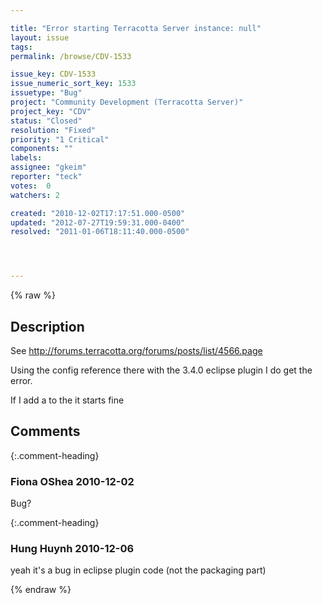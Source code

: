 ```yaml
---

title: "Error starting Terracotta Server instance: null"
layout: issue
tags: 
permalink: /browse/CDV-1533

issue_key: CDV-1533
issue_numeric_sort_key: 1533
issuetype: "Bug"
project: "Community Development (Terracotta Server)"
project_key: "CDV"
status: "Closed"
resolution: "Fixed"
priority: "1 Critical"
components: ""
labels: 
assignee: "gkeim"
reporter: "teck"
votes:  0
watchers: 2

created: "2010-12-02T17:17:51.000-0500"
updated: "2012-07-27T19:59:31.000-0400"
resolved: "2011-01-06T18:11:40.000-0500"




---
```


{% raw %}

## Description

<div markdown="1" class="description">

See http://forums.terracotta.org/forums/posts/list/4566.page

Using the config reference there with the 3.4.0 eclipse plugin I do get the error. 

If I add a <dso-port> to the <server> it starts fine


</div>

## Comments


{:.comment-heading}
### **Fiona OShea** <span class="date">2010-12-02</span>

<div markdown="1" class="comment">

Bug?

</div>


{:.comment-heading}
### **Hung Huynh** <span class="date">2010-12-06</span>

<div markdown="1" class="comment">

yeah it's a bug in eclipse plugin code (not the packaging part)

</div>



{% endraw %}
